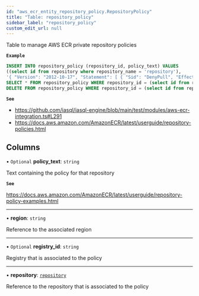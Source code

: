 ```yaml
---
id: "aws_ecr_entity_repository_policy.RepositoryPolicy"
title: "Table: repository_policy"
sidebar_label: "repository_policy"
custom_edit_url: null
---
```


Table to manage AWS ECR private repository policies

**`Example`**

```sql
INSERT INTO repository_policy (repository_id, policy_text) VALUES
((select id from repository where repository_name = 'repository'),
'{ "Version": "2012-10-17", "Statement": [ { "Sid": "DenyPull", "Effect": "Deny", "Principal": "*", "Action": [ "ecr:BatchGetImage", "ecr:GetDownloadUrlForLayer" ] } ]}');
SELECT * FROM repository_policy WHERE repository_id = (select id from repository where repository_name = 'repository');
DELETE FROM repository_policy WHERE repository_id = (select id from repository where repository_name = 'repository');
```

**`See`**

 - https://github.com/iasql/iasql-engine/blob/main/test/modules/aws-ecr-integration.ts#L291
 - https://docs.aws.amazon.com/AmazonECR/latest/userguide/repository-policies.html

## Columns

• `Optional` **policy\_text**: `string`

Text containing the policy for that repository

**`See`**

https://docs.aws.amazon.com/AmazonECR/latest/userguide/repository-policy-examples.html

___

• **region**: `string`

Reference to the associated region

___

• `Optional` **registry\_id**: `string`

Registry that is associated to the policy

___

• **repository**: [`repository`](aws_ecr_entity_repository.Repository.md)

Reference to the repository that is associated to the policy
